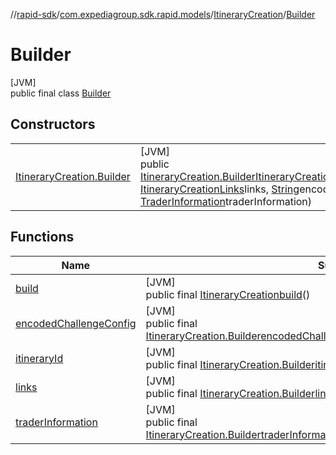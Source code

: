 //[rapid-sdk](../../../../index.md)/[com.expediagroup.sdk.rapid.models](../../index.md)/[ItineraryCreation](../index.md)/[Builder](index.md)

# Builder

[JVM]\
public final class [Builder](index.md)

## Constructors

| | |
|---|---|
| [ItineraryCreation.Builder](-itinerary-creation.-builder.md) | [JVM]<br>public [ItineraryCreation.Builder](index.md)[ItineraryCreation.Builder](-itinerary-creation.-builder.md)([String](https://docs.oracle.com/javase/8/docs/api/java/lang/String.html)itineraryId, [ItineraryCreationLinks](../../-itinerary-creation-links/index.md)links, [String](https://docs.oracle.com/javase/8/docs/api/java/lang/String.html)encodedChallengeConfig, [TraderInformation](../../-trader-information/index.md)traderInformation) |

## Functions

| Name | Summary |
|---|---|
| [build](build.md) | [JVM]<br>public final [ItineraryCreation](../index.md)[build](build.md)() |
| [encodedChallengeConfig](encoded-challenge-config.md) | [JVM]<br>public final [ItineraryCreation.Builder](index.md)[encodedChallengeConfig](encoded-challenge-config.md)([String](https://docs.oracle.com/javase/8/docs/api/java/lang/String.html)encodedChallengeConfig) |
| [itineraryId](itinerary-id.md) | [JVM]<br>public final [ItineraryCreation.Builder](index.md)[itineraryId](itinerary-id.md)([String](https://docs.oracle.com/javase/8/docs/api/java/lang/String.html)itineraryId) |
| [links](links.md) | [JVM]<br>public final [ItineraryCreation.Builder](index.md)[links](links.md)([ItineraryCreationLinks](../../-itinerary-creation-links/index.md)links) |
| [traderInformation](trader-information.md) | [JVM]<br>public final [ItineraryCreation.Builder](index.md)[traderInformation](trader-information.md)([TraderInformation](../../-trader-information/index.md)traderInformation) |
